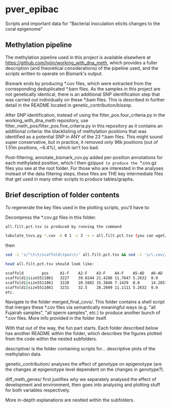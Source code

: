 # pver_epibac
Scripts and important data for "Bacterial inoculation elicits changes to the coral epigenome"

## Methylation pipeline
The methylation pipeline used in this project is available elsewhere at https://github.com/lyijin/working_with_dna_meth, which provides a fuller description (and theoretical considerations) of the pipeline used, and the scripts written to operate on Bismark's output.

Bismark ends by producing *.cov files, which were extracted from the corresponding deduplicated *.bam files. As the samples in this project are not genetically identical, there is an additional SNP identification step that was carried out individually on these *.bam files. This is described in further detail in the README located in genetic_contribution/bissnp.

After SNP identification, instead of using the filter_pos.four_criteria.py in the working_with_dna_meth repository, use filter_meth_pos/filter_pos.five_criteria.py in this repository as it contains an additional criteria: the blacklisting of methylation positions that was identified as a potential SNP in ANY of the 23 *.bam files. This might sound super conservative, but in practice, it removed only 96k positions (out of 1.51m positions, ~6.4%), which isn't too bad.

Post-filtering, annotate_bismark_cov.py added per-position annotations for each methylated position, which I then gzip``ped to produce the ``*.cov.gz files you see at the root folder. For those who are interested in the analyses instead of the data filtering steps, these files are THE key intermediate files that get used in many other scripts to produce tables/graphs.

## Brief description of folder contents
To regenerate the key files used in the plotting scripts, you'll have to:

Decompress the *.cov.gz files in this folder.
````bash
all.filt.pct.tsv is produced by running the command

tabulate_tsvs.py *.cov -k 0 1 -c 3 -v > all.filt.pct.tsv (you can wget/curl tabulate_tsvs.py from https://raw.githubusercontent.com/lyijin/common/master/tabulate_tsvs.py)
````
then
````bash
sed -i 's/^\t\t/scaffold\tpos\t/' all.filt.pct.tsv && sed -i 's/\.cov//g' all.filt.pct.tsv

head all.filt.pct.tsv should look like:

scaffold        pos     A1-F    A2-F    A3-F    A4-F    A5-AD   A6-AD   A7-AD   A8-AD   E8-AD   L1-AD   L2-AD   L3-AD   L4-AD   L5-AD   L6-AD   S1-F    S2-F    S3-F    S4-F    S5-AD   S6-AD   S7-AD   S8-AD
scaffold1|size5511861   3227    39.0244 21.4286 11.7647 5.2632  0.0     24.1379 35.2941 25.0    31.4286 20.0    16.2162 15.3846 20.5128 15.2174 32.0    52.6316 29.0323 13.7255 18.75   16.6667 28.5714 25.641  24.4444
scaffold1|size5511861   3228    20.5882 15.3846 7.1429  0.0     14.2857 28.0    25.0    9.0909  26.3158 24.0    31.4286 18.1818 31.4815 23.3333 18.1818 37.7778 16.6667 10.4167 38.4615 3.8462  28.5714 15.1515 21.6216
scaffold1|size5511861   3231    32.5    28.2609 11.1111 5.2632  0.0     22.5806 33.3333 33.3333 29.7297 25.0    24.3243 14.6341 20.0    16.6667 28.0    51.2821 31.4286 10.0    18.75   19.2308 35.1351 28.5714 22.2222
etc.
````
Navigate to the folder merged_final_covs/. This folder contains a shell script that merges these *.cov files via semantically meaningful ways (e.g. "all Fujairah samples", "all sperm samples", etc.) to produce another bunch of *.cov files. More info provided in the folder itself.

With that out of the way, the fun part starts. Each folder described below has another README within the folder, which describes the figures plotted from the code within the nested subfolders.

descriptive/ is the folder containing scripts for... descriptive plots of the methylation data.

genetic_contribution/ analyses the effect of genotype on epigenotype (are the changes at epigenotype level dependent on the changes in genotype?).

diff_meth_genes/ first justifies why we separately analysed the effect of development and environment, then goes into analysing and plotting stuff for both variables respectively.

More in-depth explanations are nestled within the subfolders.
